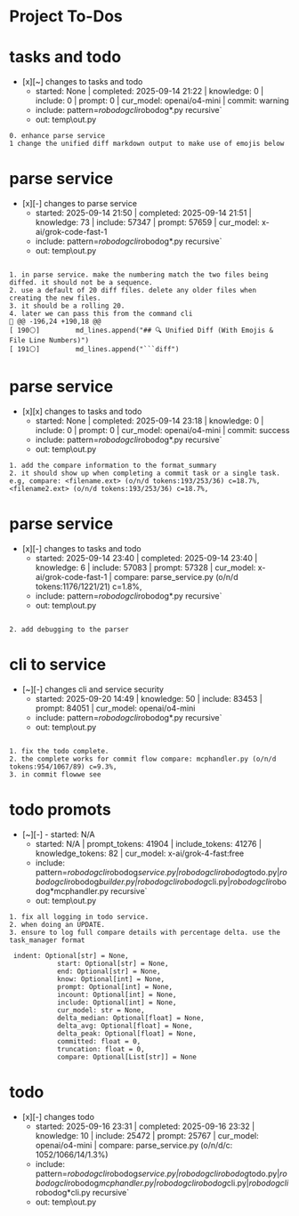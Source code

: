# Project To-Dos


# tasks and todo
- [x][~] changes to tasks and todo
  - started: None | completed: 2025-09-14 21:22 | knowledge: 0 | include: 0 | prompt: 0 | cur_model: openai/o4-mini | commit: warning
  - include: pattern=*robodogcli*robodog*.py  recursive`
  - out:  temp\out.py
```knowledge
0. enhance parse service
1 change the unified diff markdown output to make use of emojis below

```

# parse service
- [x][-] changes to parse service
  - started: 2025-09-14 21:50 | completed: 2025-09-14 21:51 | knowledge: 73 | include: 57347 | prompt: 57659 | cur_model: x-ai/grok-code-fast-1
  - include: pattern=*robodogcli*robodog*.py  recursive`
  - out:  temp\out.py
```knowledge

1. in parse service. make the numbering match the two files being diffed. it should not be a sequence. 
2. use a default of 20 diff files. delete any older files when creating the new files.
3. it should be a rolling 20.
4. later we can pass this from the command cli
🧩 @@ -196,24 +190,18 @@
[ 190⚪]         md_lines.append("## 🔍 Unified Diff (With Emojis & File Line Numbers)")
[ 191⚪]         md_lines.append("```diff")

```

# parse service
- [x][x] changes to tasks and todo
  - started: None | completed: 2025-09-14 23:18 | knowledge: 0 | include: 0 | prompt: 0 | cur_model: openai/o4-mini | commit: success
  - include: pattern=*robodogcli*robodog*.py  recursive`
  - out:  temp\out.py
```knowledge
1. add the compare information to the format_summary
2. it should show up when completing a commit task or a single task. 
e.g, compare: <filename.ext> (o/n/d tokens:193/253/36) c=18.7%, <filename2.ext> (o/n/d tokens:193/253/36) c=18.7%, 

```
# parse service
- [x][-] changes to tasks and todo
  - started: 2025-09-14 23:40 | completed: 2025-09-14 23:40 | knowledge: 6 | include: 57083 | prompt: 57328 | cur_model: x-ai/grok-code-fast-1 | compare: parse_service.py (o/n/d tokens:1176/1221/21) c=1.8%,
  - include: pattern=*robodogcli*robodog*.py  recursive`
  - out:  temp\out.py
```knowledge

2. add debugging to the parser

```

# cli to service
- [~][-] changes cli and service security
  - started: 2025-09-20 14:49 | knowledge: 50 | include: 83453 | prompt: 84051 | cur_model: openai/o4-mini
  - include: pattern=*robodogcli*robodog*.py  recursive`
  - out:  temp\out.py
```knowledge

1. fix the todo complete. 
2. the complete works for commit flow compare: mcphandler.py (o/n/d tokens:954/1067/89) c=9.3%,
3. in commit flowwe see 

```


# todo  promots
- [~][-] - started: N/A
  - started: N/A | prompt_tokens: 41904 | include_tokens: 41276 | knowledge_tokens: 82 | cur_model: x-ai/grok-4-fast:free
  - include: pattern=*robodogcli*robodog*service.py|*robodogcli*robodog*todo.py|*robodogcli*robodog*builder.py|*robodogcli*robodog*cli.py|*robodogcli*robodog*mcphandler.py    recursive`
  - out:  temp\out.py
```knowledge
1. fix all logging in todo service.
2. when doing an UPDATE.
3. ensure to log full compare details with percentage delta. use the task_manager format

 indent: Optional[str] = None,
            start: Optional[str] = None,
            end: Optional[str] = None,
            know: Optional[int] = None,
            prompt: Optional[int] = None,
            incount: Optional[int] = None,
            include: Optional[int] = None,
            cur_model: str = None,
            delta_median: Optional[float] = None,
            delta_avg: Optional[float] = None,
            delta_peak: Optional[float] = None,
            committed: float = 0,
            truncation: float = 0,
            compare: Optional[List[str]] = None
```


# todo 
- [x][-] changes todo
  - started: 2025-09-16 23:31 | completed: 2025-09-16 23:32 | knowledge: 10 | include: 25472 | prompt: 25767 | cur_model: openai/o4-mini | compare: parse_service.py (o/n/d/c: 1052/1066/14/1.3%)
  - include: pattern=*robodogcli*robodog*service.py|*robodogcli*robodog*todo.py|*robodogcli*robodog*mcphandler.py|*robodogcli*robodog*cli.py|*robodogcli*robodog*cli.py   recursive`
  - out:  temp\out.py
```knowledge


```
